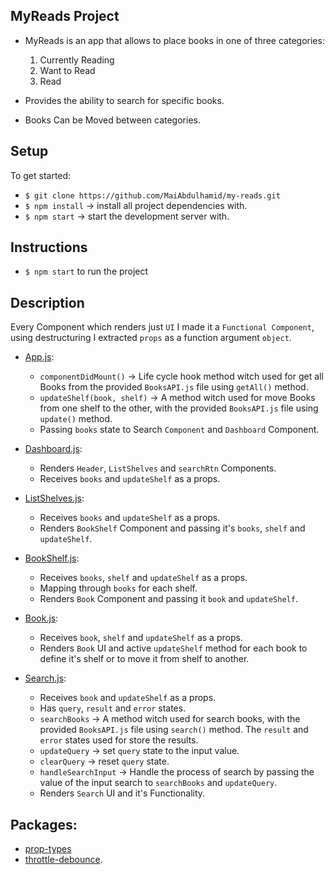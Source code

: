 ## MyReads Project

- MyReads is an app that allows to place books in one of three categories:

  1. Currently Reading
  2. Want to Read
  3. Read

- Provides the ability to search for specific books.
- Books Can be Moved between categories. 

## Setup

To get started:

* `$ git clone https://github.com/MaiAbdulhamid/my-reads.git`
* `$ npm install` -> install all project dependencies with.
* `$ npm start` -> start the development server with.

## Instructions

- `$ npm start` to run the project

## Description

Every Component which renders just `UI` I made it a `Functional Component`, using destructuring I extracted `props` as a function argument `object`. 

- [App.js](src/App.js):

  * `componentDidMount()` -> Life cycle hook method witch used for get all Books from the provided `BooksAPI.js` file using `getAll()` method.
  * `updateShelf(book, shelf)` -> A method witch used for move Books from one shelf to the other, with the provided `BooksAPI.js` file using `update()` method.
  * Passing `books` state to Search `Component` and `Dashboard` Component.

- [Dashboard.js](src/Dashboard.js):

  * Renders `Header`, `ListShelves` and `searchRtn` Components.
  * Receives `books` and `updateShelf` as a props.

- [ListShelves.js](src/ListShelves.js):

  * Receives `books` and `updateShelf` as a props.
  * Renders `BookShelf` Component and passing it's `books`, `shelf` and `updateShelf`.

- [BookShelf.js](src/BookShelf.js):

  * Receives `books`, `shelf` and `updateShelf` as a props.
  * Mapping through `books` for each shelf.
  * Renders `Book` Component and passing it `book` and `updateShelf`.

- [Book.js](src/Book.js):

  * Receives `book`, `shelf` and `updateShelf` as a props.
  * Renders `Book` UI and active `updateShelf` method for each book to define it's shelf or to move it from shelf to another.
  
- [Search.js](src/Search.js):

  * Receives `book` and `updateShelf` as a props.
  * Has `query`, `result` and `error` states.
  * `searchBooks` -> A method witch used for search books, with the provided `BooksAPI.js` file using `search()` method. The `result` and `error` states used for store the results.
  * `updateQuery` -> set `query` state to the input value.
  * `clearQuery` -> reset `query` state.
  * `handleSearchInput` -> Handle the process of search by passing the value of the input search to `searchBooks` and `updateQuery`.
  * Renders `Search` UI and it's Functionality.

## Packages:

- [prop-types](https://www.npmjs.com/package/prop-types) 
- [throttle-debounce](https://www.npmjs.com/package/throttle-debounce).
